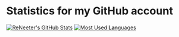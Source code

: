 # Statistics for my GitHub account

[![ReNeeter's GitHub Stats](https://github-readme-stats.vercel.app/api?username=reneeter123&show_icons=true&theme=react)](https://github.com/ReNeeter)
[![Most Used Languages](https://github-readme-stats.vercel.app/api/top-langs/?username=reneeter123&layout=compact&theme=react)](https://github.com/ReNeeter)
